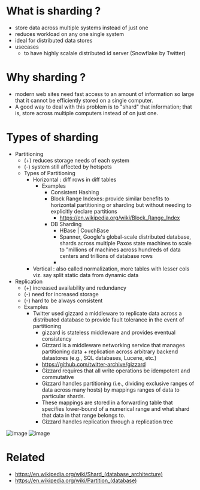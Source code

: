 # What is sharding ?
- store data across multiple systems instead of just one
- reduces workload on any one single system
- ideal for distributed data stores
- usecases
  - to have highly scalale distributed id server (Snowflake by Twitter) 

# Why sharding ?
- modern web sites need fast access to an amount of information so large that it cannot be efficiently stored on a single computer. 
- A good way to deal with this problem is to "shard" that information; that is, store across multiple computers instead of on just one.

# Types of sharding
- Partitioning
   - (+) reduces storage needs of each system
   - (-) system still affected by hotspots 
   - Types of Partitioning
     - Horizontal : diff rows in diff tables
       - Examples
         - Consistent Hashing
         - Block Range Indexes:  provide similar benefits to horizontal partitioning or sharding but without needing to explicitly declare partitions
           - https://en.wikipedia.org/wiki/Block_Range_Index 
         - DB Sharding
           - HBase | CouchBase
           - Spanner, Google's global-scale distributed database, shards across multiple Paxos state machines to scale to "millions of machines across hundreds of data centers and trillions of database rows
           -    
     - Vertical : also called normalization, more tables with lesser cols viz. say split static data from dynamic data 
- Replication
  - (+) increased availability and redundancy
  - (-) need for increased storage
  - (-) hard to be always consistent 
  - Examples
    - Twitter used gizzard a middleware to replicate data across a distributed database to provide fault tolerance in the event of partitioning
      - gizzard is stateless middleware and provides eventual consistency
      - Gizzard is a middleware networking service that manages partitioning data + replication across arbitrary backend datastores (e.g., SQL databases, Lucene, etc.)
      - https://github.com/twitter-archive/gizzard 
      - Gizzard requires that all write operations be idempotent and commutative
      - Gizzard handles partitioning (i.e., dividing exclusive ranges of data across many hosts) by mappings ranges of data to particular shards.
      - These mappings are stored in a forwarding table that specifies lower-bound of a numerical range and what shard that data in that range belongs to.
      - Gizzard handles replication through a replication tree




![image](https://user-images.githubusercontent.com/466385/211129264-35bd830c-cf4d-40cf-80c1-5e36b51835eb.png)
![image](https://user-images.githubusercontent.com/466385/211129335-2a8b2a89-cb2c-4d37-a7d8-f1ca331376e0.png)


# Related
- https://en.wikipedia.org/wiki/Shard_(database_architecture)
- https://en.wikipedia.org/wiki/Partition_(database)
